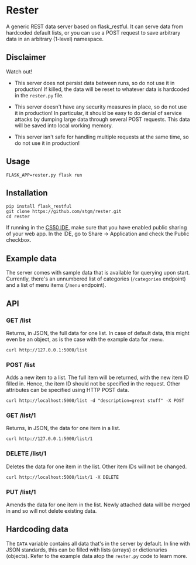 # Rester

A generic REST data server based on flask_restful. It can serve data from hardcoded default lists, or you can use a POST request to save arbitrary data in an arbitrary (1-level) namespace.

## Disclaimer

Watch out!

- This server does not persist data between runs, so do not use it in production! If killed, the data will be reset to whatever data is hardcoded in the `rester.py` file.

- This server doesn't have any security measures in place, so do not use it in production! In particular, it should be easy to do denial of service attacks by dumping large data through several POST requests. This data will be saved into local working memory.

- This server isn't safe for handling multiple requests at the same time, so do not use it in production!

## Usage

    FLASK_APP=rester.py flask run

## Installation

    pip install flask_restful
    git clone https://github.com/stgm/rester.git
    cd rester

If running in the [CS50 IDE](https://cs50.io), make sure that you have enabled public sharing of your web app. In the IDE, go to Share -> Application and check the Public checkbox.

## Example data

The server comes with sample data that is available for querying upon start. Currently, there's an unnumbered list of categories (`/categories` endpoint) and a list of menu items (`/menu` endpoint). 

## API

### GET /list

Returns, in JSON, the full data for one list. In case of default data, this might even be an object, as is the case with the example data for `/menu`.

    curl http://127.0.0.1:5000/list

### POST /list

Adds a new item to a list. The full item will be returned, with the new item ID filled in. Hence, the item ID should not be specified in the request. Other attributes can be specified using HTTP POST data.

    curl http://localhost:5000/list -d "description=great stuff" -X POST

### GET /list/1

Returns, in JSON, the data for one item in a list.

    curl http://127.0.0.1:5000/list/1

### DELETE /list/1

Deletes the data for one item in the list. Other item IDs will not be changed.

    curl http://localhost:5000/list/1 -X DELETE

### PUT /list/1

Amends the data for one item in the list. Newly attached data will be merged in and so will not delete existing data.


## Hardcoding data

The `DATA` variable contains all data that's in the server by default. In line with JSON standards, this can be filled with lists (arrays) or dictionaries (objects). Refer to the example data atop the `rester.py` code to learn more.
